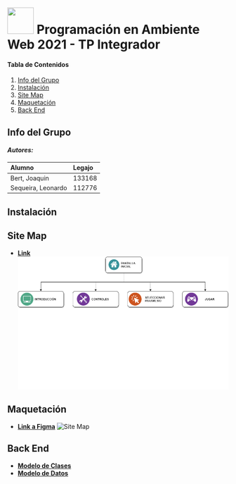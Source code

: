 # <img src="http://www.atunlu.org.ar/wp-content/uploads/2018/12/logo-unlu.png" height="60" width="60"/> Programación en Ambiente Web 2021 - TP Integrador

#### Tabla de Contenidos
1. [Info del Grupo](#info-del-grupo)
2. [Instalación](#instalación)
3. [Site Map](#site-map)
4. [Maquetación](#maquetación)
5. [Back End](#back-end)


## Info del Grupo
#### **_Autores:_**
| Alumno | Legajo |
| :--------- | :--------- |
| Bert, Joaquin | 133168 |
| Sequeira, Leonardo | 112776 |


## Instalación


## Site Map
* [**Link**](https://app.diagrams.net/#G11Uo1y6dJReA2d77mU4CXtSrVvg5UPN-x)
![Site Map](https://github.com/leoseq/paw_2021_tp_integrador/blob/main//public/assets/images/SiteMap.png "Site Map")

## Maquetación 
* [**Link a Figma**](https://www.figma.com/file/w7MAlEaD7Pf19bQ0kJ47m8/Wireframs-TP-Integrador)
![Site Map](https://github.com/leoseq/paw_2021_tp_integrador/blob/main//public/assets/images/Diseño.png "Diseño")


## Back End 

* [**Modelo de Clases**](https://www.link.com)
* [**Modelo de Datos**](https://www.link.com)
